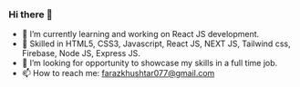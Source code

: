 ### Hi there 👋

- 🔭 I’m currently learning and working on React JS development.
- 👯 Skilled in HTML5, CSS3, Javascript, React JS, NEXT JS, Tailwind css, Firebase, Node JS, Express JS.
- 🤔 I’m looking for opportunity to showcase my skills in a full time job.
- 📫 How to reach me: farazkhushtar077@gmail.com

<!--
**khushtar-faraz/khushtar-faraz** is a ✨ _special_ ✨ repository because its `README.md` (this file) appears on your GitHub profile.

Here are some ideas to get you started:

- 🔭 I’m currently learning and working on React JS development.
- 👯 Skilled in html5, CSS3, Javascript, React JS, Tailwind css, Firebase, Node JS, Express JS.
- 🤔 I’m looking for opporturnity to showcase my skills in a full time job.
- 📫 How to reach me: farazkhushtar47@gmail.com

-->
